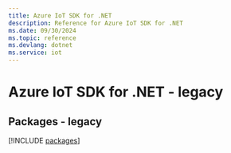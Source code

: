 ```yaml
---
title: Azure IoT SDK for .NET
description: Reference for Azure IoT SDK for .NET
ms.date: 09/30/2024
ms.topic: reference
ms.devlang: dotnet
ms.service: iot
---
```

# Azure IoT SDK for .NET - legacy
## Packages - legacy
[!INCLUDE [packages](iot-index.md)]
